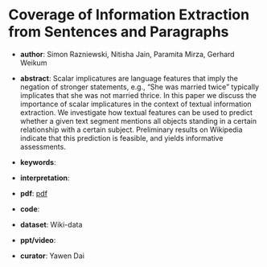 # Coverage of Information Extraction from Sentences and Paragraphs

- **author**: Simon Razniewski, Nitisha Jain, Paramita Mirza, Gerhard Weikum

- **abstract**: Scalar implicatures are language features that imply the negation of stronger statements, e.g., “She was married twice” typically implicates that she was not married thrice. In this paper we discuss the importance of scalar implicatures in the context of textual information extraction. We investigate how textual features can be used to predict whether a given text segment mentions all objects standing in a certain relationship with a certain subject. Preliminary results on Wikipedia indicate that this prediction is feasible, and yields informative assessments. 

- **keywords**:

- **interpretation**:

- **pdf**: [pdf]( https://www.aclweb.org/anthology/D19-1583.pdf )

- **code**: 

- **dataset**:  Wiki-data

- **ppt/video**:

- **curator**: Yawen Dai